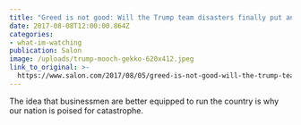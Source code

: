 ```yaml
---
title: "Greed is not good: Will the Trump team disasters finally put an end to the businessman myth?"
date: 2017-08-08T12:00:00.864Z  
categories: 
- what-im-watching
publication: Salon
image: /uploads/trump-mooch-gekko-620x412.jpeg
link_to_original: >-
  https://www.salon.com/2017/08/05/greed-is-not-good-will-the-trump-team-disasters-finally-put-an-end-to-the-businessman-myth/
---
```



The idea that businessmen are better equipped to run the country is why our nation is poised for catastrophe.